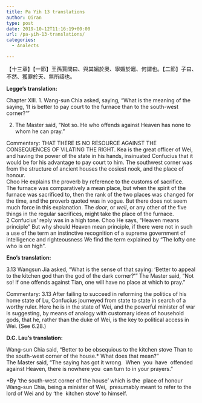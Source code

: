 ```yaml
---
title: Pa Yih 13 translations
author: Qiran
type: post
date: 2019-10-12T11:16:19+00:00
url: /pa-yih-13-translations/
categories:
  - Analects

---
```

【十三章】【一節】王孫賈問曰、與其媚於奧、寧媚於竈、何謂也。【二節】子曰、不然、獲罪於天、無所禱也。 

**Legge&#8217;s translation:**

Chapter XIII. 1. Wang-sun Chia asked, saying, &#8220;What is the meaning of the saying, &#8216;It is better to pay court to the furnace than to the south-west corner?'&#8221; 

2. The Master said, &#8220;Not so. He who offends against Heaven has none to whom he can pray.&#8221; 

Commentary: THAT THERE IS NO RESOURCE AGAINST THE CONSEQUENCES OF VILATING THE RIGHT. Kea is the great officer of Wei, and having the power of the state in his hands, insinuated Confucius that it would be for his advantage to pay court to him. The southwest corner was from the structure of ancient houses the cosiest nook, and the place of honour.  
Choo He explains the proverb by reference to the customs of sacrifice.  
The furnace was comparatively a mean place, but when the spirit of the furnace was sacrificed to, then the rank of the two places was changed for the time, and the proverb quoted was in vogue. But there does not seem much force in this explanation. The _door_, or _well_, or any other of the five things in the regular sacrifices, might take the place of the furnace.  
2 Confucius&#8217; reply was in a high tone. Choo He says, &#8220;Heaven means principle&#8221; But why should Heaven mean principle, if there were not in such a use of the term an instinctive recognition of a supreme government of intelligence and righteousness We find the term explained by &#8220;The lofty one who is on high&#8221;.

**Eno&#8217;s translation:**

3.13 Wangsun Jia asked, “What is the sense of that saying: ‘Better to appeal to the kitchen god than the god of the dark corner?’” The Master said, “Not so! If one offends against Tian, one will have no place at which to pray.”

Commentary: 3.13 After failing to succeed in reforming the politics of his home state of Lu, Confucius journeyed from state to state in search of a worthy ruler. Here he is in the state of Wei, and the powerful minister of war is suggesting, by means of analogy with customary ideas of household gods, that he, rather than the duke of Wei, is the key to political access in Wei. (See 6.28.)

**D.C. Lau&#8217;s translation:**

Wang-sun Chia said, &#8220;Better to be obsequious to the kitchen stove Than to the south-west corner of the house.* What does that mean?&#8221;  
The Master said, &#8220;The saying has got it wrong.&nbsp; When&nbsp; you&nbsp; have&nbsp; offended&nbsp; against Heaven, there is nowhere you&nbsp; can turn to in your prayers.&#8221;  
  
*By ‘the south-west corner of the house&#8217; which is the&nbsp; place of honour Wang-sun Chia, being a minister of Wei,&nbsp; presumably meant to refer to the lord of Wei and by ‘the&nbsp; kitchen stove&#8217; to himself.